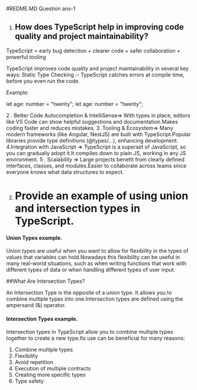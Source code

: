 ﻿#REDME.MD
Question ans-1
1. ## How does TypeScript help in improving code quality and project maintainability?

TypeScript = early bug detection + clearer code + safer collaboration + powerful tooling

TypeScript improves code quality and project maintainability in several key ways:
Static Type Checking :- TypeScript catches errors at compile time, before you even run the code.

Example:

let age: number = "twenty";
let age: number = "twenty";  

2 .  Better Code Autocompletion & IntelliSense=> With types in place, editors like VS Code can show helpful suggestions and documentation.Makes coding faster and reduces mistakes.
3 .Tooling & Ecosystem=> Many modern frameworks (like Angular, NestJS) are built with TypeScript.Popular libraries provide type definitions (@types/...), enhancing development.
4.Integration with JavaScript => TypeScript is a superset of JavaScript, so you can gradually adopt it.It compiles down to plain JS, working in any JS environment.
5 .  Scalability => Large projects benefit from clearly defined interfaces, classes, and modules.Easier to collaborate across teams since everyone knows what data structures to expect.

2.  # Provide an example of using union and intersection types in TypeScript.
#### Union Types example.
Union types are useful when you want to allow for flexibility in the types of values ​​that variables can hold.Nowadays this flexibility can be useful in many real-world situations, such as when writing functions that work with different types of data or when handling different types of user input.

##What Are Intersection Types?

An Intersection Type is the opposite of a union type. It allows you to combine multiple types into one.Intersection types are defined using the ampersand (&) operator.

#### Intersection Types example.

Intersection types in TypeScript allow you to combine multiple types together to create a new type.Its use can be beneficial for many reasons:
1. Combine multiple types
2. Flexibility
3. Avoid repetition
4. Execution of multiple contracts
5. Creating more specific types
6. Type safety

